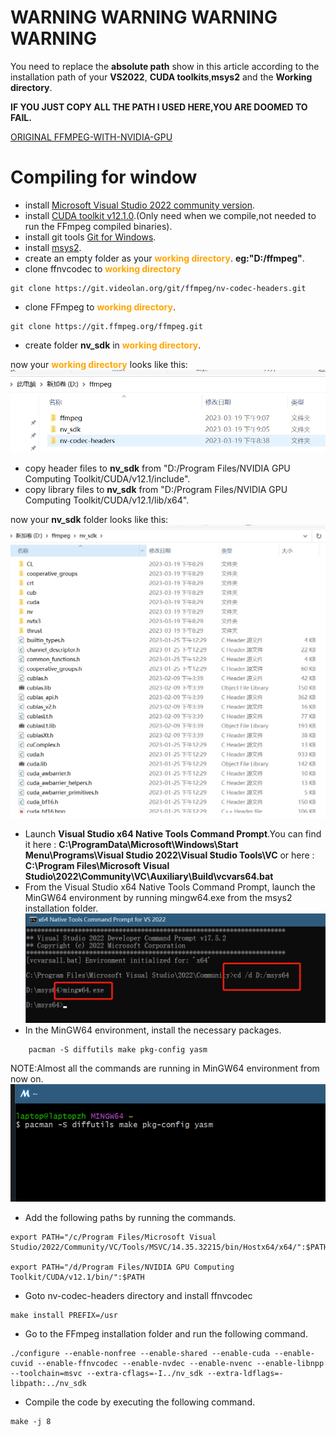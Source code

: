 # WARNING WARNING WARNING WARNING 

You need to replace the **absolute path** show in this article according to the installation path of your **VS2022**, **CUDA toolkits**,**msys2** and the **Working directory**.

**IF YOU JUST COPY ALL THE PATH I USED HERE,YOU ARE DOOMED TO FAIL.**

[ORIGINAL FFMPEG-WITH-NVIDIA-GPU](https://docs.nvidia.com/video-codec-sdk/11.0/ffmpeg-with-nvidia-gpu/index.html)


# Compiling for window

- install [Microsoft Visual Studio 2022 community version](https://visualstudio.microsoft.com/downloads/).
- install [CUDA toolkit v12.1.0](https://developer.nvidia.com/cuda-toolkit-archive).(Only need when we compile,not needed to run the FFmpeg compiled binaries).
- install git tools [Git for Windows](https://gitforwindows.org/).
- install [msys2](https://www.msys2.org/).
- create an empty folder as your <span style="color:orange">**working directory**</span>. **eg:"D:/ffmpeg"**.
- clone ffnvcodec to <span style="color:orange">**working directory**</span>

```
git clone https://git.videolan.org/git/ffmpeg/nv-codec-headers.git
```

- clone FFmpeg to <span style="color:orange">**working directory**</span>.
  
```
git clone https://git.ffmpeg.org/ffmpeg.git
```

- create folder **nv_sdk** in <span style="color:orange">**working directory**</span>.

now your <span style="color:orange">**working directory**</span> looks like this:![working directory](./images/working_directory.png)

- copy header files to **nv_sdk** from "D:/Program Files/NVIDIA GPU Computing Toolkit/CUDA/v12.1/include".
- copy library files to **nv_sdk** from "D:/Program Files/NVIDIA GPU Computing Toolkit/CUDA/v12.1/lib/x64".

now your **nv_sdk** folder looks like this:![nv sdk](./images/nv_sdk.png)

- Launch **Visual Studio x64 Native Tools Command Prompt**.You can find it here : **C:\ProgramData\Microsoft\Windows\Start Menu\Programs\Visual Studio 2022\Visual Studio Tools\VC** or here : **C:\Program Files\Microsoft Visual Studio\2022\Community\VC\Auxiliary\Build\vcvars64.bat**
- From the Visual Studio x64 Native Tools Command Prompt, launch the MinGW64 environment by running mingw64.exe from the msys2 installation folder.![launch mingw64](./images/launch_mingw64.png)
- In the MinGW64 environment, install the necessary packages.

```
    pacman -S diffutils make pkg-config yasm
```

NOTE:Almost all the commands are running in MinGW64 environment from now on.![mingw64](./images/mingw64.png)

- Add the following paths by running the commands.

```
export PATH="/c/Program Files/Microsoft Visual Studio/2022/Community/VC/Tools/MSVC/14.35.32215/bin/Hostx64/x64/":$PATH

export PATH="/d/Program Files/NVIDIA GPU Computing Toolkit/CUDA/v12.1/bin/":$PATH
```

- Goto nv-codec-headers directory and install ffnvcodec

```
make install PREFIX=/usr
```

- Go to the FFmpeg installation folder and run the following command.

```
./configure --enable-nonfree --enable-shared --enable-cuda --enable-cuvid --enable-ffnvcodec --enable-nvdec --enable-nvenc --enable-libnpp --toolchain=msvc --extra-cflags=-I../nv_sdk --extra-ldflags=-libpath:../nv_sdk
```

- Compile the code by executing the following command.

```-git
make -j 8
```
